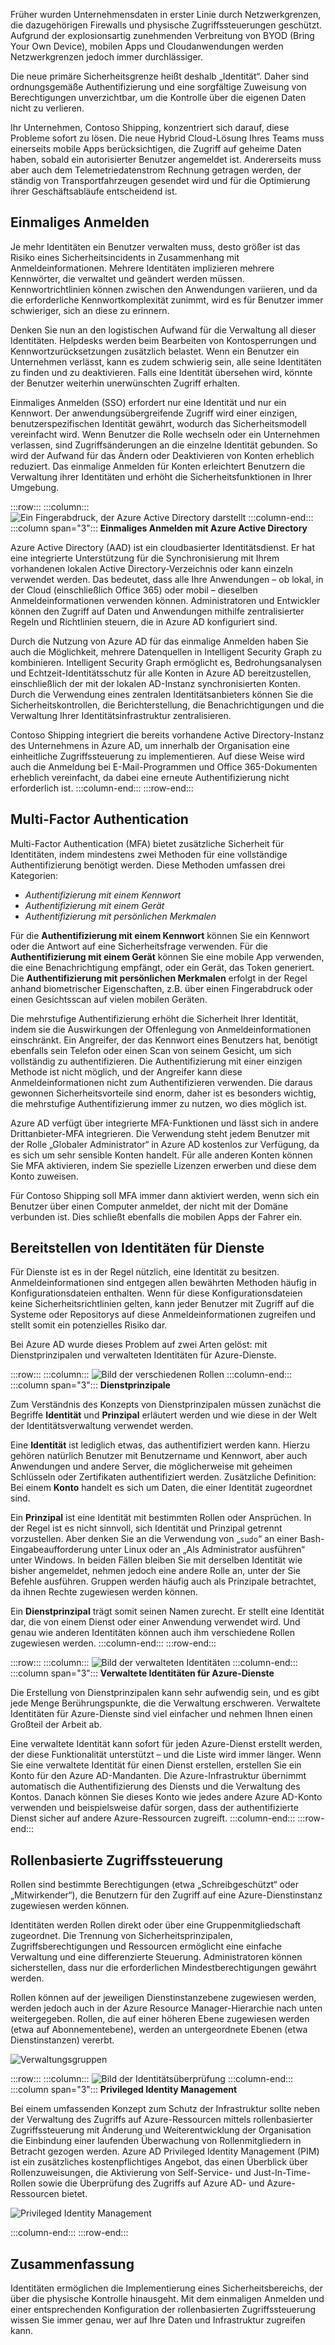 Früher wurden Unternehmensdaten in erster Linie durch Netzwerkgrenzen, die dazugehörigen Firewalls und physische Zugriffssteuerungen geschützt. Aufgrund der explosionsartig zunehmenden Verbreitung von BYOD (Bring Your Own Device), mobilen Apps und Cloudanwendungen werden Netzwerkgrenzen jedoch immer durchlässiger. 

Die neue primäre Sicherheitsgrenze heißt deshalb „Identität“. Daher sind ordnungsgemäße Authentifizierung und eine sorgfältige Zuweisung von Berechtigungen unverzichtbar, um die Kontrolle über die eigenen Daten nicht zu verlieren.

Ihr Unternehmen, Contoso Shipping, konzentriert sich darauf, diese Probleme sofort zu lösen. Die neue Hybrid Cloud-Lösung Ihres Teams muss einerseits mobile Apps berücksichtigen, die Zugriff auf geheime Daten haben, sobald ein autorisierter Benutzer angemeldet ist. Andererseits muss aber auch dem Telemetriedatenstrom Rechnung getragen werden, der ständig von Transportfahrzeugen gesendet wird und für die Optimierung ihrer Geschäftsabläufe entscheidend ist.

## <a name="single-sign-on"></a>Einmaliges Anmelden

Je mehr Identitäten ein Benutzer verwalten muss, desto größer ist das Risiko eines Sicherheitsincidents in Zusammenhang mit Anmeldeinformationen. Mehrere Identitäten implizieren mehrere Kennwörter, die verwaltet und geändert werden müssen. Kennwortrichtlinien können zwischen den Anwendungen variieren, und da die erforderliche Kennwortkomplexität zunimmt, wird es für Benutzer immer schwieriger, sich an diese zu erinnern.

Denken Sie nun an den logistischen Aufwand für die Verwaltung all dieser Identitäten. Helpdesks werden beim Bearbeiten von Kontosperrungen und Kennwortzurücksetzungen zusätzlich belastet. Wenn ein Benutzer ein Unternehmen verlässt, kann es zudem schwierig sein, alle seine Identitäten zu finden und zu deaktivieren. Falls eine Identität übersehen wird, könnte der Benutzer weiterhin unerwünschten Zugriff erhalten.

Einmaliges Anmelden (SSO) erfordert nur eine Identität und nur ein Kennwort. Der anwendungsübergreifende Zugriff wird einer einzigen, benutzerspezifischen Identität gewährt, wodurch das Sicherheitsmodell vereinfacht wird. Wenn Benutzer die Rolle wechseln oder ein Unternehmen verlassen, sind Zugriffsänderungen an die einzelne Identität gebunden. So wird der Aufwand für das Ändern oder Deaktivieren von Konten erheblich reduziert. Das einmalige Anmelden für Konten erleichtert Benutzern die Verwaltung ihrer Identitäten und erhöht die Sicherheitsfunktionen in Ihrer Umgebung.

:::row:::
  :::column:::
    ![Ein Fingerabdruck, der Azure Active Directory darstellt](../media/3-sso-with-azure-ad.png)
  :::column-end:::
    :::column span="3"::: **Einmaliges Anmelden mit Azure Active Directory**

Azure Active Directory (AAD) ist ein cloudbasierter Identitätsdienst. Er hat eine integrierte Unterstützung für die Synchronisierung mit Ihrem vorhandenen lokalen Active Directory-Verzeichnis oder kann einzeln verwendet werden. Das bedeutet, dass alle Ihre Anwendungen – ob lokal, in der Cloud (einschließlich Office 365) oder mobil – dieselben Anmeldeinformationen verwenden können. Administratoren und Entwickler können den Zugriff auf Daten und Anwendungen mithilfe zentralisierter Regeln und Richtlinien steuern, die in Azure AD konfiguriert sind.

Durch die Nutzung von Azure AD für das einmalige Anmelden haben Sie auch die Möglichkeit, mehrere Datenquellen in Intelligent Security Graph zu kombinieren. Intelligent Security Graph ermöglicht es, Bedrohungsanalysen und Echtzeit-Identitätsschutz für alle Konten in Azure AD bereitzustellen, einschließlich der mit der lokalen AD-Instanz synchronisierten Konten. Durch die Verwendung eines zentralen Identitätsanbieters können Sie die Sicherheitskontrollen, die Berichterstellung, die Benachrichtigungen und die Verwaltung Ihrer Identitätsinfrastruktur zentralisieren.

Contoso Shipping integriert die bereits vorhandene Active Directory-Instanz des Unternehmens in Azure AD, um innerhalb der Organisation eine einheitliche Zugriffssteuerung zu implementieren. Auf diese Weise wird auch die Anmeldung bei E-Mail-Programmen und Office 365-Dokumenten erheblich vereinfacht, da dabei eine erneute Authentifizierung nicht erforderlich ist.
  :::column-end:::
:::row-end:::

## <a name="multi-factor-authentication"></a>Multi-Factor Authentication

Multi-Factor Authentication (MFA) bietet zusätzliche Sicherheit für Identitäten, indem mindestens zwei Methoden für eine vollständige Authentifizierung benötigt werden. Diese Methoden umfassen drei Kategorien:

- *Authentifizierung mit einem Kennwort*
- *Authentifizierung mit einem Gerät*
- *Authentifizierung mit persönlichen Merkmalen*

Für die **Authentifizierung mit einem Kennwort** können Sie ein Kennwort oder die Antwort auf eine Sicherheitsfrage verwenden. Für die **Authentifizierung mit einem Gerät** können Sie eine mobile App verwenden, die eine Benachrichtigung empfängt, oder ein Gerät, das Token generiert. Die **Authentifizierung mit persönlichen Merkmalen** erfolgt in der Regel anhand biometrischer Eigenschaften, z.B. über einen Fingerabdruck oder einen Gesichtsscan auf vielen mobilen Geräten.

Die mehrstufige Authentifizierung erhöht die Sicherheit Ihrer Identität, indem sie die Auswirkungen der Offenlegung von Anmeldeinformationen einschränkt. Ein Angreifer, der das Kennwort eines Benutzers hat, benötigt ebenfalls sein Telefon oder einen Scan von seinem Gesicht, um sich vollständig zu authentifizieren. Die Authentifizierung mit einer einzigen Methode ist nicht möglich, und der Angreifer kann diese Anmeldeinformationen nicht zum Authentifizieren verwenden. Die daraus gewonnen Sicherheitsvorteile sind enorm, daher ist es besonders wichtig, die mehrstufige Authentifizierung immer zu nutzen, wo dies möglich ist.

Azure AD verfügt über integrierte MFA-Funktionen und lässt sich in andere Drittanbieter-MFA integrieren. Die Verwendung steht jedem Benutzer mit der Rolle „Globaler Administrator“ in Azure AD kostenlos zur Verfügung, da es sich um sehr sensible Konten handelt. Für alle anderen Konten können Sie MFA aktivieren, indem Sie spezielle Lizenzen erwerben und diese dem Konto zuweisen.

Für Contoso Shipping soll MFA immer dann aktiviert werden, wenn sich ein Benutzer über einen Computer anmeldet, der nicht mit der Domäne verbunden ist. Dies schließt ebenfalls die mobilen Apps der Fahrer ein.

## <a name="providing-identities-to-services"></a>Bereitstellen von Identitäten für Dienste

Für Dienste ist es in der Regel nützlich, eine Identität zu besitzen. Anmeldeinformationen sind entgegen allen bewährten Methoden häufig in Konfigurationsdateien enthalten. Wenn für diese Konfigurationsdateien keine Sicherheitsrichtlinien gelten, kann jeder Benutzer mit Zugriff auf die Systeme oder Repositorys auf diese Anmeldeinformationen zugreifen und stellt somit ein potenzielles Risiko dar.

Bei Azure AD wurde dieses Problem auf zwei Arten gelöst: mit Dienstprinzipalen und verwalteten Identitäten für Azure-Dienste.

:::row:::
  :::column:::
    ![Bild der verschiedenen Rollen](../media/3-service-principals.png)
  :::column-end:::
    :::column span="3"::: **Dienstprinzipale**

Zum Verständnis des Konzepts von Dienstprinzipalen müssen zunächst die Begriffe **Identität** und **Prinzipal** erläutert werden und wie diese in der Welt der Identitätsverwaltung verwendet werden.

Eine **Identität** ist lediglich etwas, das authentifiziert werden kann. Hierzu gehören natürlich Benutzer mit Benutzername und Kennwort, aber auch Anwendungen und andere Server, die möglicherweise mit geheimen Schlüsseln oder Zertifikaten authentifiziert werden. Zusätzliche Definition: Bei einem **Konto** handelt es sich um Daten, die einer Identität zugeordnet sind.

Ein **Prinzipal** ist eine Identität mit bestimmten Rollen oder Ansprüchen. In der Regel ist es nicht sinnvoll, sich Identität und Prinzipal getrennt vorzustellen. Aber denken Sie an die Verwendung von „`sudo`“ an einer Bash-Eingabeaufforderung unter Linux oder an „Als Administrator ausführen“ unter Windows. In beiden Fällen bleiben Sie mit derselben Identität wie bisher angemeldet, nehmen jedoch eine andere Rolle an, unter der Sie Befehle ausführen. Gruppen werden häufig auch als Prinzipale betrachtet, da ihnen Rechte zugewiesen werden können.

Ein **Dienstprinzipal** trägt somit seinen Namen zurecht. Er stellt eine Identität dar, die von einem Dienst oder einer Anwendung verwendet wird. Und genau wie anderen Identitäten können auch ihm verschiedene Rollen zugewiesen werden.
  :::column-end:::
:::row-end:::

:::row:::
  :::column:::
    ![Bild der verwalteten Identitäten](../media/3-managed-service-identities.png)
  :::column-end:::
    :::column span="3"::: **Verwaltete Identitäten für Azure-Dienste**

Die Erstellung von Dienstprinzipalen kann sehr aufwendig sein, und es gibt jede Menge Berührungspunkte, die die Verwaltung erschweren. Verwaltete Identitäten für Azure-Dienste sind viel einfacher und nehmen Ihnen einen Großteil der Arbeit ab. 

Eine verwaltete Identität kann sofort für jeden Azure-Dienst erstellt werden, der diese Funktionalität unterstützt – und die Liste wird immer länger. Wenn Sie eine verwaltete Identität für einen Dienst erstellen, erstellen Sie ein Konto für den Azure AD-Mandanten. Die Azure-Infrastruktur übernimmt automatisch die Authentifizierung des Diensts und die Verwaltung des Kontos. Danach können Sie dieses Konto wie jedes andere Azure AD-Konto verwenden und beispielsweise dafür sorgen, dass der authentifizierte Dienst sicher auf andere Azure-Ressourcen zugreift.
  :::column-end:::
:::row-end:::

## <a name="role-based-access-control"></a>Rollenbasierte Zugriffssteuerung

Rollen sind bestimmte Berechtigungen (etwa „Schreibgeschützt“ oder „Mitwirkender“), die Benutzern für den Zugriff auf eine Azure-Dienstinstanz zugewiesen werden können. 

Identitäten werden Rollen direkt oder über eine Gruppenmitgliedschaft zugeordnet. Die Trennung von Sicherheitsprinzipalen, Zugriffsberechtigungen und Ressourcen ermöglicht eine einfache Verwaltung und eine differenzierte Steuerung. Administratoren können sicherstellen, dass nur die erforderlichen Mindestberechtigungen gewährt werden.

Rollen können auf der jeweiligen Dienstinstanzebene zugewiesen werden, werden jedoch auch in der Azure Resource Manager-Hierarchie nach unten weitergegeben. Rollen, die auf einer höheren Ebene zugewiesen werden (etwa auf Abonnementebene), werden an untergeordnete Ebenen (etwa Dienstinstanzen) vererbt. 

<!--TODO: replace with final media which was submitted for Design-for-security-in-azure -->
![Verwaltungsgruppen](../media/3-role-assignment-scope.png)

:::row:::
  :::column:::
    ![Bild der Identitätsüberprüfung](../media/3-privileged-identity-management.png)
  :::column-end:::
    :::column span="3"::: **Privileged Identity Management**

Bei einem umfassenden Konzept zum Schutz der Infrastruktur sollte neben der Verwaltung des Zugriffs auf Azure-Ressourcen mittels rollenbasierter Zugriffssteuerung mit Änderung und Weiterentwicklung der Organisation die Einbindung einer laufenden Überwachung von Rollenmitgliedern in Betracht gezogen werden. Azure AD Privileged Identity Management (PIM) ist ein zusätzliches kostenpflichtiges Angebot, das einen Überblick über Rollenzuweisungen, die Aktivierung von Self-Service- und Just-In-Time-Rollen sowie die Überprüfung des Zugriffs auf Azure AD- und Azure-Ressourcen bietet.

<!--TODO: replace with final media which was submitted for Design-for-security-in-azure -->
![Privileged Identity Management](../media/PIM_Dashboard.png)

  :::column-end:::
:::row-end:::

## <a name="summary"></a>Zusammenfassung

Identitäten ermöglichen die Implementierung eines Sicherheitsbereichs, der über die physische Kontrolle hinausgeht. Mit dem einmaligen Anmelden und einer entsprechenden Konfiguration der rollenbasierten Zugriffssteuerung wissen Sie immer genau, wer auf Ihre Daten und Infrastruktur zugreifen kann.